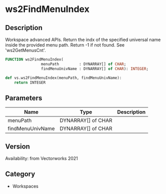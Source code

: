 # ws2FindMenuIndex

## Description
Workspace advanced APIs. Return the indx of the specified universal name inside the provided menu path. Return -1 if not found. See 'ws2GetMenusCnt'.

```pascal
FUNCTION ws2FindMenuIndex(
				menuPath         : DYNARRAY[] of CHAR;
				findMenuUnivName : DYNARRAY[] of CHAR): INTEGER;
```

```python
def vs.ws2FindMenuIndex(menuPath, findMenuUnivName):
    return INTEGER
```

## Parameters
|Name|Type|Description|
|---|---|---|
|menuPath|DYNARRAY[] of CHAR|   |
|findMenuUnivName|DYNARRAY[] of CHAR|   |

## Version
Availability: from Vectorworks 2021

## Category
* Workspaces

